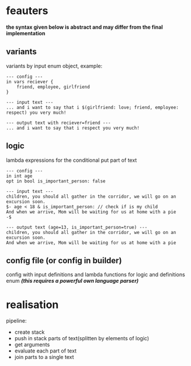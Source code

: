 # feauters

**the syntax given below is abstract and may differ from the final implementation** 

## variants
variants by input enum object, example:
```
--- config ---
in vars reciever {
    friend, employee, girlfriend
}

--- input text ---
... and i want to say that i $(girlfriend: love; friend, employee: respect) you very much!

--- output text with reciever=friend ---
... and i want to say that i respect you very much!
```

## logic
lambda expressions for the conditional put part of text
```
--- config ---
in int age
opt in bool is_important_person: false

--- input text ---
children, you should all gather in the corridor, we will go on an excursion soon.
$- age < 18 & is_important_person: // check if is my child
And when we arrive, Mom will be waiting for us at home with a pie
-$

--- output text (age=13, is_important_person=true) ---
children, you should all gather in the corridor, we will go on an excursion soon.
And when we arrive, Mom will be waiting for us at home with a pie
```


## config file (or config in builder)
config with input definitions and lambda functions for logic and definitions enum
***(this requires a powerful own language parser)***
# realisation
pipeline:
 * create stack
 * push in stack parts of text(splitten by elements of logic)
 * get arguments
 * evaluate each part of text
 * join parts to a single text
